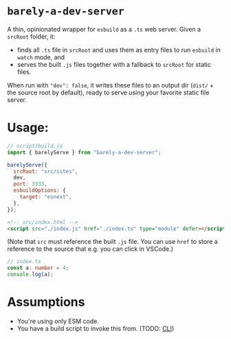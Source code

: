 # `barely-a-dev-server`

A thin, opinionated wrapper for `esbuild` as a `.ts` web server. Given a `srcRoot` folder, it:

- finds all `.ts` file in `srcRoot` and uses them as entry files to run `esbuild` in `watch` mode, and
- serves the built `.js` files together with a fallback to `srcRoot` for static files.

When run with `"dev": false`, it writes these files to an output dir (`dist/` + the source root by default), ready to serve using your favorite static file server.

# Usage:

```js
// script/build.js
import { barelyServe } from "barely-a-dev-server";

barelyServe({
  srcRoot: "src/sites",
  dev,
  port: 3333,
  esbuildOptions: {
    target: "esnext",
  },
});
```

```html
<!-- src/index.html -->
<script src="./index.js" href="./index.ts" type="module" defer></script>
```

(Note that `src` must reference the built `.js` file. You can use `href` to store a reference to the source that e.g. you can click in VSCode.)

```ts
// index.ts
const a: number = 4;
console.log(a);
```

# Assumptions

- You're using only ESM code.
- You have a build script to invoke this from. (TODO: [CLI](https://github.com/lgarron/barely-a-dev-server/issues/1))
